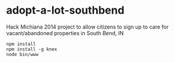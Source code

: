 adopt-a-lot-southbend
=====================

Hack Michiana 2014 project to allow citizens to sign up to care for vacant/abandoned properties in South Bend, IN


    npm install
    npm install -g knex
    node bin/www
